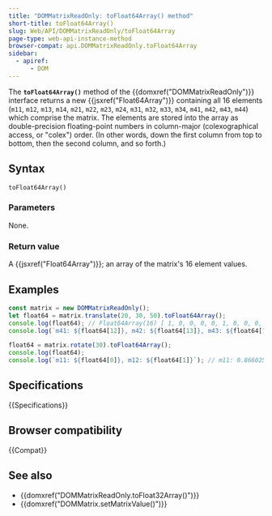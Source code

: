 ```yaml
---
title: "DOMMatrixReadOnly: toFloat64Array() method"
short-title: toFloat64Array()
slug: Web/API/DOMMatrixReadOnly/toFloat64Array
page-type: web-api-instance-method
browser-compat: api.DOMMatrixReadOnly.toFloat64Array
sidebar:
  - apiref:
      - DOM
---
```


The **`toFloat64Array()`** method of the {{domxref("DOMMatrixReadOnly")}} interface returns a new {{jsxref("Float64Array")}} containing all 16 elements (`m11`, `m12`, `m13`, `m14`, `m21`, `m22`, `m23`, `m24`, `m31`, `m32`, `m33`, `m34`, `m41`, `m42`, `m43`, `m44`) which comprise the matrix. The elements are stored into the array as double-precision floating-point numbers in column-major (colexographical access, or "colex") order. (In other words, down the first column from top to bottom, then the second column, and so forth.)

## Syntax

```js-nolint
toFloat64Array()
```

### Parameters

None.

### Return value

A {{jsxref("Float64Array")}}; an array of the matrix's 16 element values.

## Examples

```js
const matrix = new DOMMatrixReadOnly();
let float64 = matrix.translate(20, 30, 50).toFloat64Array();
console.log(float64); // Float64Array(16) [ 1, 0, 0, 0, 0, 1, 0, 0, 0, 0, 1, 0, 20, 30, 0, 1 ] ]
console.log(`m41: ${float64[12]}, m42: ${float64[13]}, m43: ${float64[14]}`); // m41: 20, m42: 30, M44: 40

float64 = matrix.rotate(30).toFloat64Array();
console.log(float64);
console.log(`m11: ${float64[0]}, m12: ${float64[1]}`); // m11: 0.8660254037844387, m12: 0.49999999999999994
```

## Specifications

{{Specifications}}

## Browser compatibility

{{Compat}}

## See also

- {{domxref("DOMMatrixReadOnly.toFloat32Array()")}}
- {{domxref("DOMMatrix.setMatrixValue()")}}
